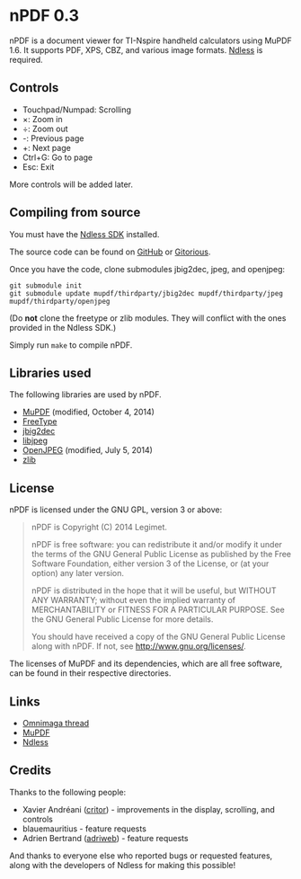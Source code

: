 # nPDF 0.3

nPDF is a document viewer for TI-Nspire handheld calculators using MuPDF 1.6.
It supports PDF, XPS, CBZ, and various image formats. [Ndless](http://ndless.me)
is required.

## Controls

* Touchpad/Numpad: Scrolling
* ×: Zoom in
* ÷: Zoom out
* -: Previous page
* +: Next page
* Ctrl+G: Go to page
* Esc: Exit

More controls will be added later.

## Compiling from source

You must have the [Ndless SDK](http://ndlessly.wordpress.com/ndless-for-developers/)
installed.

The source code can be found on [GitHub](https://github.com/Legimet/nPDF/) or
[Gitorious](https://gitorious.org/npdf/npdf).

Once you have the code, clone submodules jbig2dec, jpeg, and openjpeg:

    git submodule init
    git submodule update mupdf/thirdparty/jbig2dec mupdf/thirdparty/jpeg mupdf/thirdparty/openjpeg

(Do **not** clone the freetype or zlib modules. They will conflict with the ones
provided in the Ndless SDK.)

Simply run `make` to compile nPDF.

## Libraries used

The following libraries are used by nPDF.

* [MuPDF](http://mupdf.com/) (modified, October 4, 2014)
* [FreeType](http://freetype.org/)
* [jbig2dec](http://git.ghostscript.com/?p=jbig2dec.git)
* [libjpeg](http://ijg.org/)
* [OpenJPEG](http://www.openjpeg.org/) (modified, July 5, 2014)
* [zlib](http://zlib.net/)

## License

nPDF is licensed under the GNU GPL, version 3 or above:

> nPDF is Copyright (C) 2014 Legimet.
>
> nPDF is free software: you can redistribute it and/or modify
> it under the terms of the GNU General Public License as published by
> the Free Software Foundation, either version 3 of the License, or
> (at your option) any later version.
>
> nPDF is distributed in the hope that it will be useful,
> but WITHOUT ANY WARRANTY; without even the implied warranty of
> MERCHANTABILITY or FITNESS FOR A PARTICULAR PURPOSE.  See the
> GNU General Public License for more details.
>
> You should have received a copy of the GNU General Public License
> along with nPDF.  If not, see <http://www.gnu.org/licenses/>.

The licenses of MuPDF and its dependencies, which are all free software, can be
found in their respective directories.

## Links

* [Omnimaga thread](http://www.omnimaga.org/ti-nspire-projects/npdf-a-document-viewer-for-the-nspire/)
* [MuPDF](http://mupdf.com)
* [Ndless](http://ndless.me)

## Credits

Thanks to the following people:

* Xavier Andréani ([critor](https://github.com/critor)) - improvements in the
display, scrolling, and controls
* blauemauritius - feature requests
* Adrien Bertrand ([adriweb](https://github.com/adriweb)) - feature requests

And thanks to everyone else who reported bugs or requested features, along with
the developers of Ndless for making this possible!
